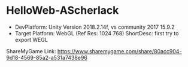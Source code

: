 # HelloWeb-AScherlack

* DevPlatform: Unity Version 2018.2.14f, vs community 2017 15.9.2
* Target Platform: WebGL (Ref Res: 1024 768)
ShortDesc: first try to export WEGL

ShareMyGame Link: https://www.sharemygame.com/share/80acc904-9d18-4569-85a2-a531a7438e96
